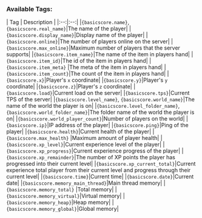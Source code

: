 ### Available Tags:

| Tag | Description | |:--:|:--:| |`{basicscore.name}`, `{basicscore.real_name}`|The name of the player|
|`{basicscore.display_name}`|Display name of the player| |`{basicscore.online}`|The number of players online on the
server| |`{basicscore.max_online}`|Maximum number of players that the server supports| |`{basicscore.item_name}`|The
name of the item in players hand| |`{basicscore.item_id}`|The id of the item in players hand| |`{basicscore.item_meta}`
|The meta of the item in players hand| |`{basicscore.item_count}`|The count of the item in players hand|
|`{basicscore.x}`|Player's `x` coordinate| |`{basicscore.y}`|Player's `y` coordinate| |`{basicscore.z}`|Player's `z`
coordinate| |`{basicscore.load}`|Current load on the server| |`{basicscore.tps}`|Current TPS of the server|
|`{basicscore.level_name}`, `{basicscore.world_name}`|The name of the world the player is on|
|`{basicscore.level_folder_name}`, `{basicscore.world_folder_name}`|The folder name of the world the player is on|
|`{basicscore.world_player_count}`|Number of players on the world| |`{basicscore.ip}`|IP address of the player|
|`{basicscore.ping}`|Ping of the player| |`{basicscore.health}`|Current health of the player| |`{basicscore.max_health}`
|Maximum amount of player health| |`{basicscore.xp_level}`|Current experience level of the player|
|`{basicscore.xp_progress}`|Current experience progress of the player| |`{basicscore.xp_remainder}`|The number of XP
points the player has progressed into their current level| |`{basicscore.xp_current_total}`|Current experience total
player from their current level and progress through their current level| |`{basicscore.time}`|Current time|
|`{basicscore.date}`|Current date| |`{basicscore.memory_main_thread}`|Main thread memory| |`{basicscore.memory_total}`
|Total memory| |`{basicscore.memory_virtual}`|Virtual memory| |`{basicscore.memory_heap}`|Heap memory|
|`{basicscore.memory_global}`|Global memory|